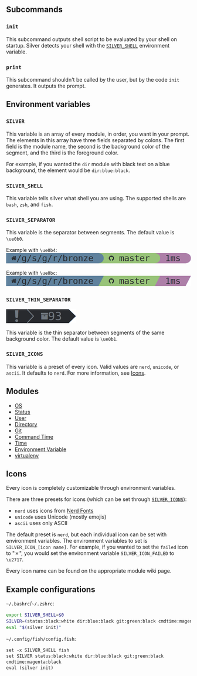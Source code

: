 ## Subcommands
### `init`
This subcommand outputs shell script to be evaluated by your shell on startup. Silver detects your shell with the [`SILVER_SHELL`](#silver_shell) environment variable.

### `print`
This subcommand shouldn't be called by the user, but by the code `init` generates. It outputs the prompt.

## Environment variables
### `SILVER`
This variable is an array of every module, in order, you want in your prompt. The elements in this array have three fields separated by colons. The first field is the module name, the second is the background color of the segment, and the third is the foreground color.

For example, if you wanted the `dir` module with black text on a blue background, the element would be `dir:blue:black`.

### `SILVER_SHELL`
This variable tells silver what shell you are using. The supported shells are `bash`, `zsh`, and `fish`.

### `SILVER_SEPARATOR`
This variable is the separator between segments. The default value is `\ue0b0`.

Example with `\ue0b4`:<br/>
![](e0b4.png)

Example with `\ue0bc`:<br/>
![](e0bc.png)

### `SILVER_THIN_SEPARATOR`
![](thin-separator.png)

This variable is the thin separator between segments of the same background color. The default value is `\ue0b1`.

### `SILVER_ICONS`
This variable is a preset of every icon. Valid values are `nerd`, `unicode`, or `ascii`. It defaults to `nerd`. For more information, see [Icons](#icons).

## Modules
* [OS](OS)
* [Status](Status)
* [User](User)
* [Directory](Directory)
* [Git](Git)
* [Command Time](Command-Time)
* [Time](Time)
* [Environment Variable](Environment-Variable)
* [virtualenv](virtualenv)

## Icons
Every icon is completely customizable through environment variables.

There are three presets for icons (which can be set through [`SILVER_ICONS`](#silver_icons)):
* `nerd` uses icons from [Nerd Fonts](https://github.com/ryanoasis/nerd-fonts)
* `unicode` uses Unicode (mostly emojis)
* `ascii` uses only ASCII

The default preset is `nerd`, but each individual icon can be set with environment variables. The environment variables to set is `SILVER_ICON_[icon name]`. For example, if you wanted to set the `failed` icon to "&#x2717;", you would set the environment variable `SILVER_ICON_FAILED` to `\u2717`.

Every icon name can be found on the appropriate module wiki page.

## Example configurations
`~/.bashrc`/`~/.zshrc`:
```sh
export SILVER_SHELL=$0
SILVER=(status:black:white dir:blue:black git:green:black cmdtime:magenta:black)
eval "$(silver init)"
```

`~/.config/fish/config.fish`:
```fish
set -x SILVER_SHELL fish
set SILVER status:black:white dir:blue:black git:green:black cmdtime:magenta:black
eval (silver init)
```
